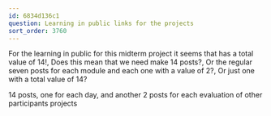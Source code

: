 ```yaml
---
id: 6834d136c1
question: Learning in public links for the projects
sort_order: 3760
---
```


For the learning in public for this midterm project it seems that has a total value of 14!, Does this mean that we need make 14 posts?, Or the regular seven posts for each module and each one with a value of 2?, Or just one with a total value of 14?

14 posts, one for each day, and another 2 posts for each evaluation of other participants projects

